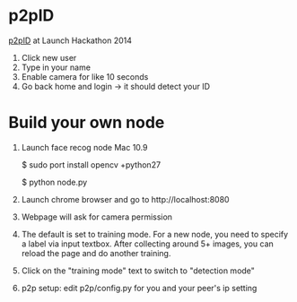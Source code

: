 p2pID
===
[p2pID](http://p2pid.co) at Launch Hackathon 2014
1. Click new user
2. Type in your name
3. Enable camera for like 10 seconds
4. Go back home and login -> it should detect your ID


Build your own node
===
1. Launch face recog node
      Mac 10.9
      
      $ sudo port install opencv +python27
      
      $ python node.py

2. Launch chrome browser and go to http://localhost:8080
3. Webpage will ask for camera permission
4. The default is set to training mode. For a new node, you need to specify a label via input textbox. After collecting around 5+ images, you can reload the page and do another training.
5. Click on the "training mode" text to switch to "detection mode"
6. p2p setup: edit p2p/config.py for you and your peer's ip setting

